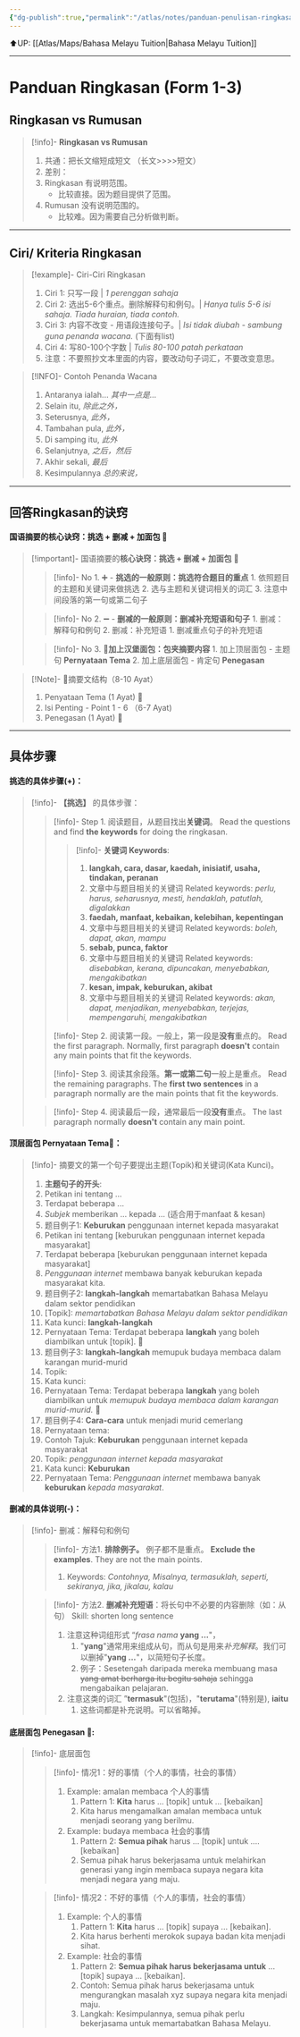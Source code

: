 ```yaml
---
{"dg-publish":true,"permalink":"/atlas/notes/panduan-penulisan-ringkasan-form-1-3/"}
---
```


⬆️UP: [[Atlas/Maps/Bahasa Melayu Tuition\|Bahasa Melayu Tuition]]

---

# Panduan Ringkasan (Form 1-3)

## Ringkasan vs Rumusan

> [!info]- **Ringkasan vs Rumusan**
> 1. 共通：把长文缩短成短文 （长文>>>>短文）
> 2. 差别：
> 	1. Ringkasan 有说明范围。
> 		- 比较直接。因为题目提供了范围。
> 	2. Rumusan 没有说明范围的。
> 		- 比较难。因为需要自己分析做判断。

---
## Ciri/ Kriteria Ringkasan

> [!example]- Ciri-Ciri Ringkasan
> 1. Ciri 1: 只写一段 | *1 perenggan sahaja*
> 2. Ciri 2: 选出5-6个重点。删除解释句和例句。| *Hanya tulis 5-6 isi sahaja. Tiada huraian, tiada contoh.*
> 3. Ciri 3: 内容不改变 - 用语段连接句子。| *Isi tidak diubah - sambung guna penanda wacana.* (下面有list)
> 4. Ciri 4: 写80-100个字数 |  *Tulis 80-100 patah perkataan*
> 5. 注意：不要照抄文本里面的内容，要改动句子词汇，不要改变意思。

>[!INFO]- Contoh Penanda Wacana
> 1. Antaranya ialah... *其中一点是...*
> 2. Selain itu,  *除此之外，*
> 3. Seterusnya,  *此外，*
> 4. Tambahan pula,  *此外，*
> 5. Di samping itu, *此外*
> 6. Selanjutnya,   *之后，然后*
> 7. Akhir sekali,   *最后*
> 8. Kesimpulannya *总的来说，*

---
## 回答Ringkasan的诀窍

#### 国语摘要的核心诀窍：挑选 + 删减 + 加面包 🍔

> [!important]- 国语摘要的**核心诀窍：挑选 + 删减 + 加面包** 🍔
> > [!info]- No 1. ➕ - **挑选的一般原则：挑选符合题目的重点** 
> > 	1. 依照题目的主题和关键词来做挑选
> > 	2. 选与主题和关键词相关的词汇
> > 	3. 注意中间段落的第一句或第二句子
> 
> > [!info]- No 2. ➖ - **删减的一般原则：删减补充短语和句子** 
> > 	1. 删减：解释句和例句
> > 	2. 删减：补充短语
> > 		1. 删减重点句子的补充短语
> 
> > [!info]- No 3. 🍞**加上汉堡面包：包夹摘要内容**
> > 	1. 加上顶层面包 - 主题句 **Pernyataan Tema**
> > 	2. 加上底层面包 - 肯定句 **Penegasan**

>[!Note]- 🍔摘要文结构（8-10 Ayat）
>1.  Penyataan Tema (1 Ayat)  🍞
>2. Isi Penting - Point 1 - 6 （6-7 Ayat)
>3. Penegasan (1 Ayat)  🍞

---
## 具体步骤

#### 挑选的具体步骤(+)：  

> [!info]- **【挑选】** 的具体步骤：
> > [!info]- Step 1. 阅读题目，从题目找出**关键词**。
> > Read the questions and find **the keywords** for doing the ringkasan.
> > 
> > > [!info]-  **关键词 Keywords**: 
> > > 1. **langkah, cara, dasar, kaedah, inisiatif, usaha, tindakan, peranan**
> > > 	1. 文章中与题目相关的关键词 Related keywords: 
> > > 	   *perlu, harus, seharusnya, mesti, hendaklah, patutlah, digalakkan*
> > > 2. **faedah, manfaat, kebaikan, kelebihan, kepentingan**
> > > 	1. 文章中与题目相关的关键词 Related keywords: 
> > > 	   *boleh, dapat, akan, mampu* 
> > > 3. **sebab, punca, faktor**
> > > 	1. 文章中与题目相关的关键词 Related keywords: 
> > > 	   *disebabkan, kerana, dipuncakan, menyebabkan, mengakibatkan*
> > > 4. **kesan, impak, keburukan, akibat**
> > > 	1. 文章中与题目相关的关键词 Related keywords: 
> > > 	   *akan, dapat, menjadikan, menyebabkan, terjejas, mempengaruhi, mengakibatkan*
> > 
> > [!info]- Step 2. 阅读第一段。一般上，第一段是**没有**重点的。
> > Read the first paragraph. Normally, first paragraph **doesn't** contain any main points that fit the keywords. 
> > 
> > [!info]- Step 3. 阅读其余段落。**第一或第二句**一般上是重点。
> > Read the remaining paragraphs. The **first two sentences** in a paragraph normally are the main points that fit the keywords. 
> 
> > [!info]- Step 4. 阅读最后一段，通常最后一段**没有**重点。
> > The last paragraph normally **doesn't** contain any main point. 

####  顶层面包 Pernyataan Tema🍞：

> [!info]- 摘要文的第一个句子要提出主题(Topik)和关键词(Kata Kunci)。
> 1. **主题句子的开头**:
> 	1. Petikan ini tentang ...
> 	2. Terdapat beberapa ... 
> 	3. *Subjek* memberikan ... kepada ... (适合用于manfaat & kesan)
> 2. 题目例子1: **Keburukan** penggunaan internet kepada masyarakat
> 	1. Petikan ini tentang [keburukan penggunaan internet kepada masyarakat]
> 	2. Terdapat beberapa [keburukan penggunaan internet kepada masyarakat]
> 	3. *Penggunaan internet* membawa banyak keburukan kepada masyarakat kita.
> 3. 题目例子2: **langkah-langkah** memartabatkan Bahasa Melayu dalam sektor pendidikan			
> 	1. [Topik]: *memartabatkan Bahasa Melayu dalam sektor pendidikan*
> 	2. Kata kunci: **langkah-langkah**
> 	3. Pernyataan Tema: Terdapat beberapa **langkah** yang boleh diambilkan untuk [topik].  📌
> 4. 题目例子3: **langkah-langkah** memupuk budaya membaca dalam karangan murid-murid
> 	1. Topik: 
> 	2. Kata kunci:
> 	3. Pernyataan Tema: Terdapat beberapa **langkah** yang boleh diambilkan untuk *memupuk budaya membaca dalam karangan murid-murid.* 📌
> 5. 题目例子4: **Cara-cara** untuk menjadi murid cemerlang
> 	1. Pernyataan tema: 
> 6.  Contoh Tajuk: **Keburukan** penggunaan internet kepada masyarakat
> 	1. Topik: *penggunaan internet kepada masyarakat*
> 	2. Kata kunci: **Keburukan** 
> 	3. Pernyataan Tema: *Penggunaan internet* membawa banyak **keburukan** *kepada masyarakat*. 

#### 删减的具体说明(-)：

> [!info]- 删减：解释句和例句
> > [!info]-	方法1. **排除例子。** 例子都不是重点。
> > **Exclude the examples**. They are not the main points.
> > 1. Keywords: *Contohnya, Misalnya, termasuklah, seperti, sekiranya, jika, jikalau, kalau*
> 
> > [!info]- 方法2. **删减补充短语**：将长句中不必要的内容删除（如：从句）
> > Skill: shorten long sentence 
> > 1. 注意这种词组形式 “*frasa nama* **yang ...**"， 
> > 	1. "**yang**"通常用来组成从句，而从句是用来*补充解释*。我们可以删掉"**yang ...**"，以简短句子长度。  
> > 	2. 例子：Sesetengah daripada mereka membuang masa ~~yang amat berharga itu begitu sahaja~~ sehingga mengabaikan pelajaran.
> > 2. 注意这类的词汇 ”**termasuk**"(包括)，"**terutama**"(特别是), **iaitu**
> > 	1. 这些词都是补充说明。可以省略掉。

#### 底层面包 Penegasan 🍞:

> [!info]- 底层面包
> > [!info]- 情况1：好的事情（个人的事情，社会的事情）
> > 1. Example: amalan membaca 个人的事情
> > 	1. Pattern 1: **Kita** harus ... [topik] untuk ... [kebaikan]
> > 	2. Kita harus mengamalkan amalan membaca untuk menjadi seorang yang berilmu.
> > 2. Example: budaya membaca 社会的事情
> > 	1. Pattern 2: **Semua pihak** harus ... [topik] untuk .... [kebaikan]
> > 	2. Semua pihak harus bekerjasama untuk melahirkan generasi yang ingin membaca supaya negara kita menjadi negara yang maju. 
> 
> > [!info]- 情况2：不好的事情（个人的事情，社会的事情）
> > 1. Example: 个人的事情
> > 	1. Pattern 1: **Kita** harus ... [topik] supaya ... [kebaikan].
> > 	2. Kita harus  berhenti merokok supaya badan kita menjadi sihat.
> > 2. Example: 社会的事情
> > 	1. Pattern 2: **Semua pihak harus bekerjasama untuk**  ... [topik] supaya ... [kebaikan].
> > 	2. Contoh: Semua pihak harus bekerjasama untuk mengurangkan masalah xyz supaya negara kita menjadi maju. 
> > 	3. Langkah: Kesimpulannya, semua pihak perlu bekerjasama untuk memartabatkan Bahasa Melayu.  


